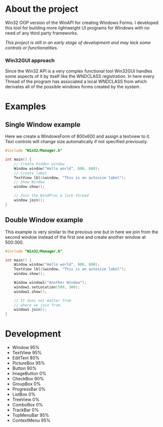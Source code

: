 # About the project
Win32 OOP version of the WinAPI for creating Windows Forms. 
I developed this tool for building more lightweight UI programs for Windows with no need of any third party frameworks.

*This project is still in an early stage of development and may lack some controls or functionalities.*

### Win32GUI approach
Since the Win32 API is a very complex functional tool Win32GUI handles some aspects of it by itself like the WNDCLASS registration.
In here every Thread of the program has associated a local WNDCLASS from which derivates all of the possible windows forms created by the system.

# Examples
## Single Window example
Here we create a WindowsForm of 800x600 and assign a textview to it.
Text controls will change size automatically if not specified previously.
```c++
#include "Win32/Manager.h"

int main() {
    // Create hidden window
    Window window("Hello world", 800, 600);
    // Create label
    TextView lbl(&window, "This is an autosize label"); 
    // Show Window
    window.show(); 

    // Join the WindProc & lock thread
    window.join();
}
```

## Double Window example
This example is very similar to the previous one but in here we join from the second window instead of the first one and create another window at 500:300.
```c++
#include "Win32/Manager.h"

int main() {
    Window window("Hello world", 800, 600);
    TextView lbl(&window, "This is an autosize label");
    window.show();

    Window window1("Another Window");
    window1.setLocation(500, 300);
    window1.show();

    // It does not matter from
    // where we join from.
    window1.join();
}
```

# Development
- Window 95%
- TextView 95%
- EditText 80%
- PictureBox 95%
- Button 90%
- ImageButton 0%
- CheckBox 90%
- GroupBox 0%
- ProgressBar 0%
- ListBox 0%
- TreeView 0%
- ComboBox 0%
- TrackBar 0%
- TopMenuBar 95%
- ContextMenu 95%